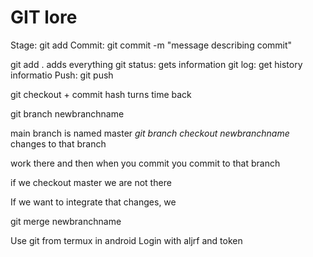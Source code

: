 # GIT lore

Stage: git add
Commit: git commit -m "message describing commit"

git add . adds everything
git status: gets information
git log: get history informatio
Push: git push

git checkout + commit hash turns time back

git branch newbranchname

main branch is named master
*git branch checkout newbranchname* changes to that branch

work there and then when you commit you commit to that branch

if we checkout master we are not there

If we want to integrate that changes, we

git merge newbranchname

Use git from termux in android
Login with aljrf and token


